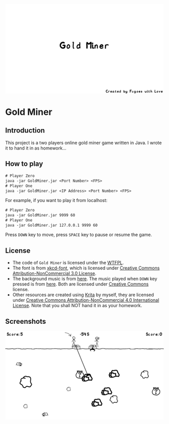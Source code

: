 ![Gold Miner](artwork/welcome-screen.png)

# Gold Miner

## Introduction

This project is a two players online gold miner game written in Java. I wrote it to hand it in as homework...

## How to play

```
# Player Zero
java -jar GoldMiner.jar <Port Number> <FPS>
# Player One
java -jar GoldMiner.jar <IP Address> <Port Number> <FPS>
```
For example, if you want to play it from localhost:
```
# Player Zero
java -jar GoldMiner.jar 9999 60
# Player One
java -jar GoldMiner.jar 127.0.0.1 9999 60
```
Press `DOWN` key to move, press `SPACE` key to pause or resume the game.

## License

* The code of `Gold Miner` is licensed under the [WTFPL](http://www.wtfpl.net/).
* The font is from [xkcd-font](https://github.com/ipython/xkcd-font), which is licensed under [Creative Commons Attribution-NonCommercial 3.0 License](https://github.com/ipython/xkcd-font/blob/master/LICENSE).
* The background music is from [here](https://www.youtube.com/watch?v=flSdI_AwrU4). The music played when `DOWN` key pressed is from [here](https://freesound.org/people/juancamiloorjuela/sounds/204647/). Both are licensed under [Creative Commons](https://creativecommons.org/) license.
* Other resources are created using [Krita](https://krita.org/) by myself, they are licensed under [Creative Commons Attribution-NonCommercial 4.0 International License](https://creativecommons.org/licenses/by-nc/4.0/). Note that you shall NOT hand it in as your homework.

## Screenshots

![Game Screen](artwork/game-screen.png)
